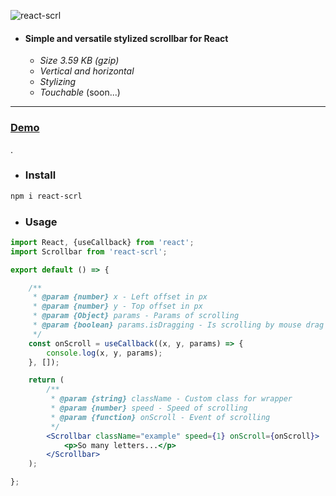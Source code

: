 ![react-scrl](https://i.ibb.co/zNPZ2Rr/scrl.png)
* #### Simple and versatile stylized scrollbar for React
  * _Size 3.59 KB (gzip)_
  * _Vertical and horizontal_
  * _Stylizing_
  * _Touchable_ (soon...)

---

### [Demo](https://codesandbox.io/s/react-scrl-u59db)
.
* ### Install

```sh
npm i react-scrl
```

* ### Usage

```jsx
import React, {useCallback} from 'react';
import Scrollbar from 'react-scrl';

export default () => {

    /**
     * @param {number} x - Left offset in px
     * @param {number} y - Top offset in px
     * @param {Object} params - Params of scrolling
     * @param {boolean} params.isDragging - Is scrolling by mouse drag
     */
    const onScroll = useCallback((x, y, params) => {
        console.log(x, y, params);
    }, []);

    return (
        /**
         * @param {string} className - Custom class for wrapper
         * @param {number} speed - Speed of scrolling
         * @param {function} onScroll - Event of scrolling
         */
        <Scrollbar className="example" speed={1} onScroll={onScroll}>
            <p>So many letters...</p>
        </Scrollbar>
    );

};
```